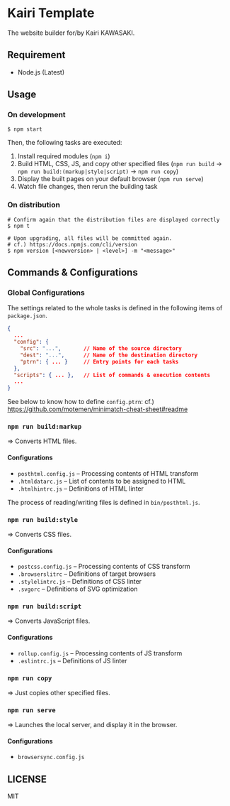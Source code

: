 Kairi Template
==============

The website builder for/by Kairi KAWASAKI.


Requirement
-----------

- Node.js (Latest)


Usage
-----

### On development

```shell
$ npm start
```

Then, the following tasks are executed:

1.	Install required modules
	(``npm i``)
2.	Build HTML, CSS, JS, and copy other specified files
	(``npm run build`` -> ``npm run build:(markup|style|script)`` -> ``npm run copy``)
3.	Display the built pages on your default browser
	(``npm run serve``)
4. Watch file changes, then rerun the building task

### On distribution

```shell
# Confirm again that the distribution files are displayed correctly
$ npm t

# Upon upgrading, all files will be committed again.
# cf.) https://docs.npmjs.com/cli/version
$ npm version [<newversion> | <level>] -m "<message>"
```


Commands & Configurations
-------------------------

### Global Configurations

The settings related to the whole tasks is defined in the following items of ``package.json``.

```json
{
  ...
  "config": {
    "src": "...",		// Name of the source directory
    "dest": "...",		// Name of the destination directory
    "ptrn": { ... }		// Entry points for each tasks
  },
  "scripts": { ... },	// List of commands & execution contents
  ...
}
```

See below to know how to define ``config.ptrn``:
cf.) https://github.com/motemen/minimatch-cheat-sheet#readme

### ``npm run build:markup``

=> Converts HTML files.

#### Configurations

- ``posthtml.config.js`` – Processing contents of HTML transform
- ``.htmldatarc.js`` – List of contents to be assigned to HTML
- ``.htmlhintrc.js`` – Definitions of HTML linter

The process of reading/writing files is defined in ``bin/posthtml.js``.

### ``npm run build:style``

=> Converts CSS files.

#### Configurations

- ``postcss.config.js`` – Processing contents of CSS transform
- ``.browserslitrc`` – Definitions of target browsers
- ``.stylelintrc.js`` – Definitions of CSS linter
- ``.svgorc`` – Definitions of SVG optimization

### ``npm run build:script``

=> Converts JavaScript files.

#### Configurations

- ``rollup.config.js`` – Processing contents of JS transform
- ``.eslintrc.js`` – Definitions of JS linter

### ``npm run copy``

=> Just copies other specified files.

### ``npm run serve``

=> Launches the local server, and display it in the browser.

#### Configurations

- ``browsersync.config.js``


LICENSE
-------

MIT
